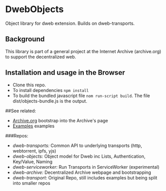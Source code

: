 # DwebObjects
Object library for dweb extension.  Builds on dweb-transports.

## Background
This library is part of a general project at the Internet Archive (archive.org) 
to support the decentralized web.  

## Installation and usage in the Browser

* Clone this repo. 
* To install dependencies `npm install`
* To build the bundled javascript file `nom run-script build`. The file dist/objects-bundle.js is the output.

##See related:

* [Archive.org](http://dweb.archive.org/details) bootstrap into the Archive's page
* [Examples](http://dweb.me/examples) examples



###Repos:
* *dweb-transports:* Common API to underlying transports (http, webtorrent, ipfs, yjs)
* *dweb-objects:* Object model for Dweb inc Lists, Authentication, Key/Value, Naming
* *dweb-serviceworker:* Run Transports in ServiceWorker (experimental)
* *dweb-archive:* Decentralized Archive webpage and bootstrapping 
* *dweb-transport:* Original Repo, still includes examples but being split into smaller repos
